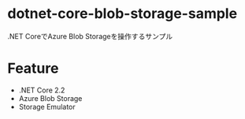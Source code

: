 # dotnet-core-blob-storage-sample
.NET CoreでAzure Blob Storageを操作するサンプル

# Feature
- .NET Core 2.2
- Azure Blob Storage
- Storage Emulator
